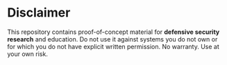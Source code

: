 # Disclaimer

This repository contains proof-of-concept material for **defensive security research** and education.
Do not use it against systems you do not own or for which you do not have explicit written permission.
No warranty. Use at your own risk.
